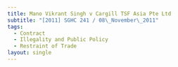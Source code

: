 ```yaml
---
title: Mano Vikrant Singh v Cargill TSF Asia Pte Ltd
subtitle: "[2011] SGHC 241 / 08\_November\_2011"
tags:
  - Contract
  - Illegality and Public Policy
  - Restraint of Trade
layout: single
---
```


